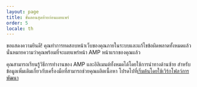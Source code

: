 ```yaml
---
layout: page
title: ขั้นตอนสุดท้ายก่อนเผยแพร่
order: 5
locale: th
---
```


ขอแสดงความยินดี! คุณทำการทดสอบหน้าเว็บของคุณภายในระบบและแก้ไขข้อผิดพลาดทั้งหมดแล้ว นั่นหมายความว่าคุณพร้อมที่จะเผยแพร่หน้า AMP หน้าแรกของคุณแล้ว

คุณสามารถเรียนรู้วิธีการทำงานของ AMP และอิลิเมนต์ทั้งหมดได้โดยใช้การนำทางด้านซ้าย สำหรับข้อมูลเพิ่มเติมเกี่ยวกับเครื่องมือที่สามารถช่วยคุณผลิตเนื้อหา โปรดไปที่[เริ่มต้นโดยใช้เวิร์กโฟลว์การพัฒนา](https://developers.google.com/web/tools/setup/)
